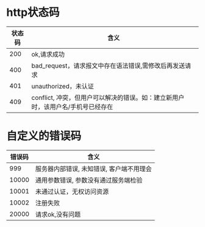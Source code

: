 # http状态码
状态码 | 含义
----- |------
200   | ok,请求成功
400   | bad_request，请求报文中存在语法错误,需修改后再发送请求
401   | unauthorized，未认证
409   | conflict, 冲突，但用户可以解决的错误。如：建立新用户时，该用户名/手机号已经存在
# 自定义的错误码
错误码 | 含义
----- | ------
999   | 服务器内部错误, 未知错误, 客户端不用理会
10000 | 通用参数错误, 参数没有通过服务端检验
10001 | 未通过认证，无权访问资源
10002 | 注册失败
20000 | 请求ok,没有问题